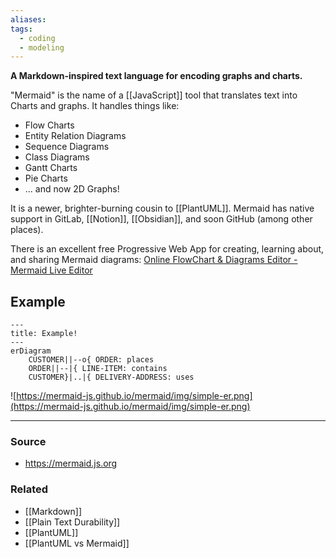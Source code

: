 ```yaml
---
aliases: 
tags:
  - coding
  - modeling
---
```

**A Markdown-inspired text language for encoding graphs and charts.**

"Mermaid" is the name of a [[JavaScript]] tool that translates text into Charts and graphs. It handles things like:

- Flow Charts
- Entity Relation Diagrams
- Sequence Diagrams
- Class Diagrams
- Gantt Charts
- Pie Charts
- ... and now 2D Graphs!

It is a newer, brighter-burning cousin to [[PlantUML]]. Mermaid has native support in GitLab, [[Notion]], [[Obsidian]], and soon GitHub (among other places).

There is an excellent free Progressive Web App for creating, learning about, and sharing Mermaid diagrams:
[Online FlowChart & Diagrams Editor - Mermaid Live Editor](https://mermaid.live)

## Example

```mermaid
---
title: Example!
---
erDiagram
    CUSTOMER||--o{ ORDER: places
    ORDER||--|{ LINE-ITEM: contains
    CUSTOMER}|..|{ DELIVERY-ADDRESS: uses
```

![https://mermaid-js.github.io/mermaid/img/simple-er.png](https://mermaid-js.github.io/mermaid/img/simple-er.png)

---

### Source
- https://mermaid.js.org

### Related
- [[Markdown]] 
- [[Plain Text Durability]] 
- [[PlantUML]] 
- [[PlantUML vs Mermaid]]